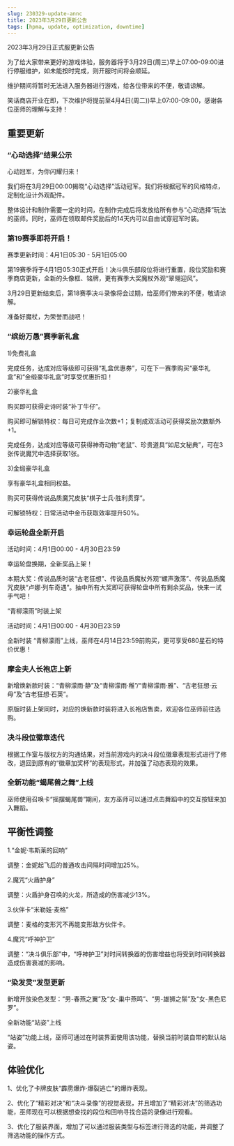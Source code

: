 ```yaml
---
slug: 230329-update-annc
title: 2023年3月29日更新公告
tags: [hpma, update, optimization, downtime]
---
```


2023年3月29日正式服更新公告

<!--truncate-->

为了给大家带来更好的游戏体验，服务器将于3月29日(周三)早上07:00-09:00进行停服维护，如未能按时完成，则开服时间将会顺延。

维护期间将暂时无法进入服务器进行游戏，给各位带来的不便，敬请谅解。

笑话商店开业在即，下次维护将提前至4月4日(周二))早上07:00-09:00，感谢各位巫师的理解与支持！

## 重要更新

### “心动选择”结果公示

心动冠军，为你闪耀归来！

我们将在3月29日00:00揭晓“心动选择”活动冠军。我们将根据冠军的风格特点，定制化设计外观配件。

整体设计和制作需要一定的时间，在制作完成后将发放给所有参与“心动选择”玩法的巫师。同时，巫师在领取邮件奖励后的14天内可以自由试穿冠军时装。

### 第19赛季即将开启！

赛季更新时间：4月1日05:30 - 5月1日05:00

第19赛季将于4月1日05:30正式开启！决斗俱乐部段位将进行重置，段位奖励和赛季商店更新，全新的头像框、铭牌，更有赛季大奖魔杖外观“翠翎迎风”。

3月29日更新结束后，第18赛季决斗录像将会过期，给巫师们带来的不便，敬请谅解。

准备好魔杖，为荣誉而战吧！

### “缤纷万愚”赛季新礼盒

1)免费礼盒

完成任务，达成对应等级即可获得“礼盒优惠券”，可在下一赛季购买“豪华礼盒”和“金缎豪华礼盒”时享受优惠折扣！

2)豪华礼盒

购买即可获得史诗时装“补丁牛仔”。

购买即可解锁特权：每日可完成作业次数+1；复制成双活动可获得奖励次数额外+1。

完成任务，达成对应等级可获得神奇动物“老鼠”、珍贵道具“如尼文秘典”，可在3张传说魔咒中选择获取1张。

3)金缎豪华礼盒

享有豪华礼盒相同权益。

购买可获得传说品质魔咒皮肤“棋子士兵·胜利贯穿”。

可解锁特权：日常活动中金币获取效率提升50%。

### 幸运轮盘全新开启

活动时间：4月1日00:00 - 4月30日23:59

幸运轮盘换期，全新奖品上架！

本期大奖：传说品质时装“古老狂想”、传说品质魔杖外观“螺声激荡”、传说品质魔咒皮肤“卢娜·列车奇遇”。抽中所有大奖即可获得轮盘中所有剩余奖品，快来一试手气吧！

“青柳濛雨”时装上架

活动时间：4月1日00:00 - 4月30日23:59

全新时装 “青柳濛雨”上线，巫师在4月14日23:59前购买，更可享受680星石的特价优惠！

### 摩金夫人长袍店上新

新增焕新款时装：“青柳濛雨·静”及“青柳濛雨·稚”/“青柳濛雨·雅”、“古老狂想·云母”及“古老狂想·石英”。

原版时装上架同时，对应的焕新款时装将进入长袍店售卖，欢迎各位巫师前往选购。

### 决斗段位徽章迭代

根据工作室与版权方的沟通结果，对当前游戏内的决斗段位徽章表现形式进行了修改，退回到原有的“徽章加奖杯”的表现形式，并加强了动态表现的效果。

### 全新功能“蝎尾兽之舞”上线

巫师使用召唤卡“摇摆蝎尾兽”期间，友方巫师可以通过点击舞蹈中的交互按钮来加入舞蹈。

## <span id="adjustment">平衡性调整</span>

1.“金妮·韦斯莱的回响”

调整：金妮起飞后的普通攻击间隔时间增加25%。

2.魔咒“火盾护身”

调整：火盾护身召唤的火龙，所造成的伤害减少13%。

3.伙伴卡“米勒娃·麦格”

调整：麦格的变形咒不再能变形敌方伙伴卡。

4.魔咒“呼神护卫”

调整：“决斗俱乐部”中，“呼神护卫”对时间转换器的伤害增益也将受到时间转换器造成伤害衰减的影响。

### “染发灵”发型更新

新增开放染色发型：“男-春燕之翼”及“女-巢中燕鸣”、“男-雄狮之鬃”及“女-黑色尼罗”。

全新功能“站姿”上线

“站姿”功能上线，巫师可通过在时装界面使用该功能，替换当前时装自带的默认站姿。

## 体验优化

1、优化了卡牌皮肤“霹雳爆炸·爆裂逃亡”的爆炸表现。

2、优化了“精彩对决”和“决斗录像”的视觉表现，并且增加了“精彩对决”的筛选功能，巫师现在可以根据想查找的段位和回响寻找合适的录像进行观看。

3、优化了服装界面，增加了可以通过服装类型与标签进行筛选的功能，并调整了筛选功能的操作方式。